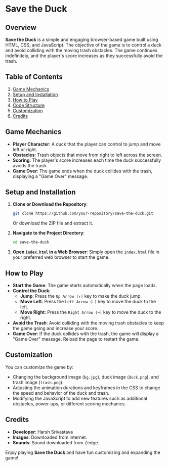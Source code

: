 # Save the Duck

## Overview
**Save the Duck** is a simple and engaging browser-based game built using HTML, CSS, and JavaScript. The objective of the game is to control a duck and avoid colliding with the moving trash obstacles. The game continues indefinitely, and the player's score increases as they successfully avoid the trash.

## Table of Contents
1. [Game Mechanics](#game-mechanics)
2. [Setup and Installation](#setup-and-installation)
3. [How to Play](#how-to-play)
4. [Code Structure](#code-structure)
5. [Customization](#customization)
6. [Credits](#credits)

## Game Mechanics
- **Player Character**: A duck that the player can control to jump and move left or right.
- **Obstacles**: Trash objects that move from right to left across the screen.
- **Scoring**: The player's score increases each time the duck successfully avoids the trash.
- **Game Over**: The game ends when the duck collides with the trash, displaying a "Game Over" message.

## Setup and Installation
1. **Clone or Download the Repository**:
    ```sh
    git clone https://github.com/your-repository/save-the-duck.git
    ```
    Or download the ZIP file and extract it.

2. **Navigate to the Project Directory**:
    ```sh
    cd save-the-duck
    ```

3. **Open `index.html` in a Web Browser**:
    Simply open the `index.html` file in your preferred web browser to start the game.

## How to Play
- **Start the Game**: The game starts automatically when the page loads.
- **Control the Duck**:
  - **Jump**: Press the `Up Arrow (↑)` key to make the duck jump.
  - **Move Left**: Press the `Left Arrow (←)` key to move the duck to the left.
  - **Move Right**: Press the `Right Arrow (→)` key to move the duck to the right.
- **Avoid the Trash**: Avoid colliding with the moving trash obstacles to keep the game going and increase your score.
- **Game Over**: If the duck collides with the trash, the game will display a "Game Over" message. Reload the page to restart the game.

## Customization
You can customize the game by:
- Changing the background image (`bg.jpg`), duck image (`duck.png`), and trash image (`trash.png`).
- Adjusting the animation durations and keyframes in the CSS to change the speed and behavior of the duck and trash.
- Modifying the JavaScript to add new features such as additional obstacles, power-ups, or different scoring mechanics.

## Credits
- **Developer**: Harsh Srivastava
- **Images**: Downloaded from internet.
- **Sounds**: Sound downloaded from Zedge.

Enjoy playing **Save the Duck** and have fun customizing and expanding the game!
